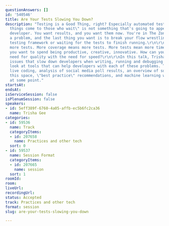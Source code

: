 ```yaml
---
questionAnswers: []
id: '540546'
title: Are Your Tests Slowing You Down?
description: "Testing is a Good Thing, right? Especially automated testing. But \"Good
  things come to those who wait\" is not something that's going to appeal to the busy
  developer. You want results, and you want them now. You're in The Zone working on
  a problem, and the last thing you want is to break your flow wrestling with your
  testing framework or waiting for the tests to finish running.\r\n\r\nMore code means
  more tests. More coverage means more tests. More tests mean more time. Time that
  you want to spend being productive, creative, innovative. How can you balance the
  need for quality with the need for speed?\r\n\r\nIn this talk, Trisha will identify
  issues that slow down developers when writing, running and debugging tests, and
  look at tools that can help developers with each of these problems. There will be
  live coding, analysis of social media poll results, an overview of solutions in
  this space, \"best practice\" recommendations, and machine learning will be mentioned
  at some point."
startsAt: 
endsAt: 
isServiceSession: false
isPlenumSession: false
speakers:
- id: 5eff389f-6760-4a05-affb-ec5b6fc2ca36
  name: Trisha Gee
categories:
- id: 59536
  name: Track
  categoryItems:
  - id: 207658
    name: Practices and other tech
  sort: 0
- id: 59537
  name: Session Format
  categoryItems:
  - id: 207665
    name: session
  sort: 1
roomId: 
room: 
liveUrl: 
recordingUrl: 
status: Accepted
track: Practices and other tech
format: session
slug: are-your-tests-slowing-you-down

---
```

